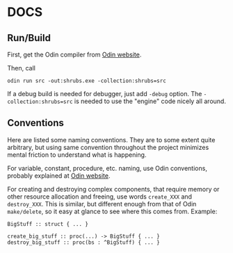 # DOCS

## Run/Build

First, get the Odin compiler from [Odin website](https://odin-lang.org/).

Then, call

```
odin run src -out:shrubs.exe -collection:shrubs=src
```

If a debug build is needed for debugger, just add `-debug` option. The `-collection:shrubs=src` is needed to use the "engine" code nicely all around.

## Conventions

Here are listed some naming conventions. They are to some extent quite arbitrary, but using same convention throughout the project minimizes mental friction to understand what is happening.

For variable, constant, procedure, etc. naming, use Odin conventions, probably explained at [Odin website](https://odin-lang.org/).

For creating and destroying complex components, that require memory or other resource allocation and freeing, use words `create_XXX` and `destroy_XXX`. This is similar, but different enough from that of Odin `make/delete`, so it easy at glance to see where this comes from. Example: 

```
BigStuff :: struct { ... }

create_big_stuff :: proc(...) -> BigStuff { ... }
destroy_big_stuff :: proc(bs : ^BigStuff) { ... }
```
